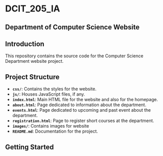 # DCIT_205_IA

## Department of Computer Science Website

## Introduction

This repository contains the source code for the Computer Science Department website project.

## Project Structure

- **`css/`**: Contains the styles for the website.
- **`js/`**: Houses JavaScript files, if any.
- **`index.html`**: Main HTML file for the website and also for the homepage.
- **`about.html`**: Page dedicated to information about the department.
- **`events.html`**: Page dedicated to upcoming and past event about the department.
- **`registration.html`**: Page to register short courses at the department.
- **`images/`**: Contains images for website
- **`README.md`**: Documentation for the project.

## Getting Started


